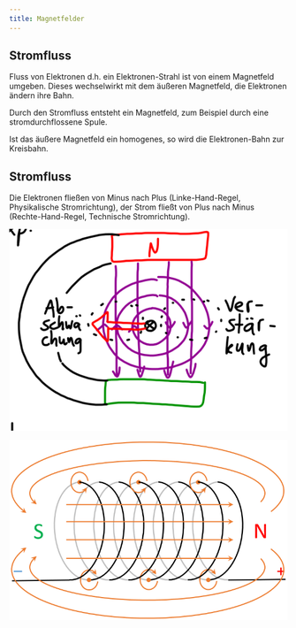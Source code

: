 ```yaml
---
title: Magnetfelder
---
```


## Stromfluss

Fluss von Elektronen d.h. ein Elektronen-Strahl ist von einem Magnetfeld umgeben. Dieses wechselwirkt mit dem äußeren Magnetfeld, die Elektronen ändern ihre Bahn.

Durch den Stromfluss entsteht ein Magnetfeld, zum Beispiel durch eine stromdurchflossene Spule.

Ist das äußere Magnetfeld ein homogenes, so wird die Elektronen-Bahn zur Kreisbahn.

## Stromfluss

Die Elektronen fließen von Minus nach Plus (Linke-Hand-Regel, Physikalische Stromrichtung), der Strom fließt von Plus nach Minus (Rechte-Hand-Regel, Technische Stromrichtung).


![](./lorenzkraft.png)

![](./magnetfeld_spule.png)